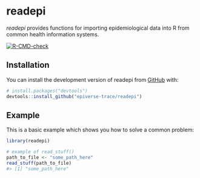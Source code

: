 
<!-- README.md is generated from README.Rmd. Please edit that file -->

# readepi

*readepi* provides functions for importing epidemiological data into R
from common health information systems.

<!-- badges: start -->

[![R-CMD-check](https://github.com/epiverse-trace/readepi/actions/workflows/R-CMD-check.yaml/badge.svg)](https://github.com/epiverse-trace/readepi/actions/workflows/R-CMD-check.yaml)
<!-- badges: end -->

## Installation

You can install the development version of readepi from
[GitHub](https://github.com/) with:

``` r
# install.packages("devtools")
devtools::install_github("epiverse-trace/readepi")
```

## Example

This is a basic example which shows you how to solve a common problem:

``` r
library(readepi)

# example of read_stuff()
path_to_file <- "some_path_here"
read_stuff(path_to_file)
#> [1] "some_path_here"
```
